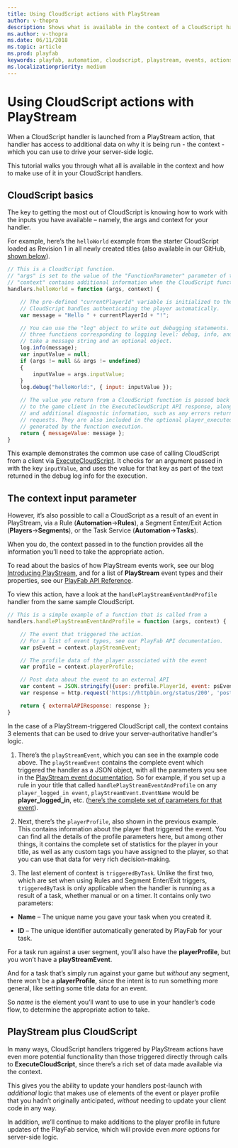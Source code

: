 ```yaml
---
title: Using CloudScript actions with PlayStream
author: v-thopra
description: Shows what is available in the context of a CloudScript handler launched from a PlayStream action, and how to make use of it.
ms.author: v-thopra
ms.date: 06/11/2018
ms.topic: article
ms.prod: playfab
keywords: playfab, automation, cloudscript, playstream, events, actions
ms.localizationpriority: medium
---
```


# Using CloudScript actions with PlayStream

When a CloudScript handler is launched from a PlayStream action, that handler has access to additional data on why it is being run - the context - which you can use to drive your server-side logic.

This tutorial walks you through what all is available in the context and how to make use of it in your CloudScript handlers.

## CloudScript basics

The key to getting the most out of CloudScript is knowing how to work with the inputs you have available – namely, the args and context for your handler.

For example, here’s the `helloWorld` example from the starter CloudScript loaded as Revision 1 in all newly created titles (also available in our GitHub, [shown below](https://github.com/PlayFab/CloudScriptSamples/tree/master/BasicSample)).

```javascript
// This is a CloudScript function.
// "args" is set to the value of the "FunctionParameter" parameter of the ExecuteCloudScript API.
// "context" contains additional information when the CloudScript function is called from a PlayStream action.
handlers.helloWorld = function (args, context) {

    // The pre-defined "currentPlayerId" variable is initialized to the PlayFab ID of the player logged-in on the game client.
    // CloudScript handles authenticating the player automatically.
    var message = "Hello " + currentPlayerId + "!";

    // You can use the "log" object to write out debugging statements. It has
    // three functions corresponding to logging level: debug, info, and error. These functions
    // take a message string and an optional object.
    log.info(message);
    var inputValue = null;
    if (args != null && args != undefined)
    {
        inputValue = args.inputValue;
    }
    log.debug("helloWorld:", { input: inputValue });

    // The value you return from a CloudScript function is passed back
    // to the game client in the ExecuteCloudScript API response, along with any log statements
    // and additional diagnostic information, such as any errors returned by API calls or external HTTP
    // requests. They are also included in the optional player_executed_cloudscript PlayStream event
    // generated by the function execution.
    return { messageValue: message };
}
```

This example demonstrates the common use case of calling CloudScript from a client via [ExecuteCloudScript](xref:titleid.playfabapi.com.client.server-sidecloudscript.executecloudscript). It checks for an argument passed in with the key `inputValue`, and uses the value for that key as part of the text returned in the debug log info for the execution.

## The context input parameter

However, it’s also possible to call a CloudScript as a result of an event in PlayStream, via a Rule (**Automation**->**Rules**), a Segment Enter/Exit Action (**Players**->**Segments**), or the Task Service (**Automation**->**Tasks**).

When you do, the context passed in to the function provides all the information you’ll need to take the appropriate action.

To read about the basics of how PlayStream events work, see our blog [Introducing PlayStream](https://blog.playfab.com/blog/introducing-playstream/), and for a list of **PlayStream** event types and their properties, see our [PlayFab API Reference](../../../api-references/index.md).

To view this action, have a look at the `handlePlayStreamEventAndProfile` handler from the same sample CloudScript.

```javascript
// This is a simple example of a function that is called from a
handlers.handlePlayStreamEventAndProfile = function (args, context) {

    // The event that triggered the action.
    // For a list of event types, see our PlayFab API documentation.
    var psEvent = context.playStreamEvent;

    // The profile data of the player associated with the event
    var profile = context.playerProfile;

    // Post data about the event to an external API
    var content = JSON.stringify({user: profile.PlayerId, event: psEvent.EventName});
    var response = http.request('https://httpbin.org/status/200', 'post', content, 'application/json', null, true);

    return { externalAPIResponse: response };
}
```

In the case of a PlayStream-triggered CloudScript call, the context contains 3 elements that can be used to drive your server-authoritative handler's logic.

1. There’s the `playStreamEvent`, which you can see in the example code above. The `playStreamEvent` contains the complete event which triggered the handler as a JSON object, with all the parameters you see in the [PlayStream event documentation](../../../api-references/events/index.md). So for example, if you set up a rule in your title that called `handlePlayStreamEventAndProfile` on any `player_logged_in event`, `playStreamEvent.EventName` would be **player_logged_in**, etc. ([here’s the complete set of parameters for that event](../../../api-references/events/player-logged-in.md)).

1. Next, there’s the `playerProfile`, also shown in the previous example. This contains information about the player that triggered the event. You can find all the details of the profile parameters here, but among other things, it contains the complete set of statistics for the player in your title, as well as any custom tags you have assigned to the player, so that you can use that data for very rich decision-making.

1. The last element of context is `triggeredByTask`. Unlike the first two, which are set when using Rules and Segment Enter/Exit triggers, `triggeredByTask` is only applicable when the handler is running as a result of a task, whether manual or on a timer. It contains only two parameters:

- **Name** – The unique name you gave your task when you created it.

- **ID** – The unique identifier automatically generated by PlayFab for your task.

For a task run against a user segment, you’ll also have the **playerProfile**, but you won’t have a **playStreamEvent**.

And for a task that’s simply run against your game but *without* any segment, there won’t be a **playerProfile**, since the intent is to run something more general, like setting some title data for an event.

So *name* is the element you’ll want to use to use in your handler’s code flow, to determine the appropriate action to take.

## PlayStream plus CloudScript

In many ways, CloudScript handlers triggered by PlayStream actions have even more potential functionality than those triggered directly through calls to **ExecuteCloudScript**, since there’s a rich set of data made available via the context.

This gives you the ability to update your handlers post-launch with *additional* logic that makes use of elements of the event or player profile that you hadn’t originally anticipated, *without* needing to update your client code in any way.

In addition, we’ll continue to make additions to the player profile in future updates of the PlayFab service, which will provide even *more* options for server-side logic.
